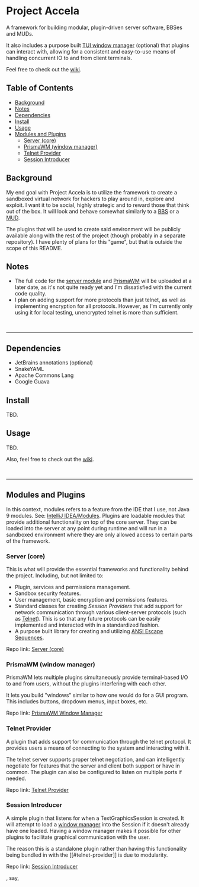 # Project Accela
A framework for building modular, plugin-driven server software, BBSes and MUDs.

It also includes a purpose built [TUI window manager](#prismawm-window-manager) (optional) that plugins can interact with,
allowing for a consistent and easy-to-use means of handling concurrent IO to and from client terminals.

Feel free to check out the [wiki].

## Table of Contents
- [Background](#background)
- [Notes](#notes)
- [Dependencies](#dependencies)
- [Install](#install)
- [Usage](#usage)
- [Modules and Plugins](#modules-and-plugins)
  - [Server (core)](#server-core)
  - [PrismaWM (window manager)](#prismawm-window-manager)
  - [Telnet Provider](#telnet-provider)
  - [Session Introducer](#session-introducer)

## Background
My end goal with Project Accela is to utilize the framework to create a sandboxed virtual network 
for hackers to play around in, explore and exploit. 
I want it to be social, highly strategic and to reward those that think out of the box.
It will look and behave somewhat similarly to a [BBS][out_bbs] or a [MUD][out_mud].

The plugins that will be used to create said environment will be publicly available along with the rest of the project 
(though probably in a separate repository). I have plenty of plans for this "game", but that is outside the scope of this README.

## Notes
* The full code for the [server module][repo_server] and [PrismaWM][repo_prismawm] will be uploaded at a later date,
as it's not quite ready yet and I'm dissatisfied with the current code quality.
* I plan on adding support for more protocols than just telnet, as well as implementing encryption for all protocols. 
However, as I'm currently only using it for local testing, unencrypted telnet is more than sufficient.

<br>

---

## Dependencies
* JetBrains annotations (optional)
* SnakeYAML
* Apache Commons Lang
* Google Guava

## Install
TBD.

## Usage
TBD.

Also, feel free to check out the [wiki][wiki].

<br>

---

## Modules and Plugins
In this context, modules refers to a feature from the IDE that I use,
not Java 9 modules. See: [IntelliJ IDEA/Modules][out_intellij_modules].
Plugins are loadable modules that provide additional functionality on top of the core server.
They can be loaded into the server at any point during runtime 
and will run in a sandboxed environment where they are only allowed access to certain parts of the framework.

### Server (core)
This is what will provide the essential frameworks and functionality behind the project.
Including, but not limited to:
- Plugin, services and permissions management.
- Sandbox security features.
- User management, basic encryption and permissions features.
- Standard classes for creating *Session Providers* that add support for network communication
through various client-server protocols (such as [Telnet][repo_telnet_provider]). 
This is so that any future protocols can be easily implemented and interacted with in a standardized fashion.
- A purpose built library for creating and utilizing [ANSI Escape Sequences][out_ansi].

Repo link: [Server (core)][repo_server]

### PrismaWM (window manager)
PrismaWM lets multiple plugins simultaneously provide terminal-based I/O to and from users, 
without the plugins interfering with each other.

It lets you build "windows" similar to how one would do for a GUI program. 
This includes buttons, dropdown menus, input boxes, etc.

Repo link: [PrismaWM Window Manager][repo_prismawm]

### Telnet Provider
A plugin that adds support for communication through the telnet protocol.
It provides users a means of connecting to the system and interacting with it.

The telnet server supports proper telnet negotiation, and can intelligently negotiate 
for features that the server and client both support or have in common. 
The plugin can also be configured to listen on multiple ports if needed.

Repo link: [Telnet Provider][repo_telnet_provider]

### Session Introducer
A simple plugin that listens for when a TextGraphicsSession is created. 
It will attempt to load a [window manager][repo_prismawm] into the Session if it doesn't already have one loaded.
Having a window manager makes it possible for other plugins to facilitate graphical communication with the user.

The reason this is a standalone plugin rather than having this functionality being bundled in with the [[#telnet-provider]] 
is due to modularity.

Repo link: [Session Introducer][repo_session_introducer]

<!-- Links -->
[repo_server]: ./server/src "Server/\"Core\""
[repo_ansi_library]: ./server/src/net/accela/ansi "ANSI EscSeq library"
[repo_prismawm]: ./prismaPlugin/src "PrismaWM"
[repo_telnet_provider]: ./telnetProviderPlugin/src "Telnet Provider"
[repo_session_introducer]: ./sessionIntroducerPlugin/src "Session Introducer"

[wiki]: https://github.com/gustavdersjo/project-accela/wiki

[out_ansi]: https://en.wikipedia.org/wiki/ANSI_escape_code "ANSI Escape Code"
[out_bbs]: https://sv.wikipedia.org/wiki/Bulletin_board_system "Bulletin Board System"
[out_mud]: https://sv.wikipedia.org/wiki/MUD "Multi User Dungeon"
[out_intellij_modules]: https://www.jetbrains.com/help/idea/creating-and-managing-modules.html "Modules"
, say,
